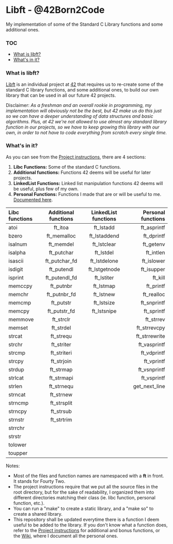 # Libft - @42Born2Code
My implementation of some of the Standard C Library functions and some additional ones.

### TOC
* [What is libft?](#what-is-libft)
* [What's in it?](#whats-in-it)

### What is libft?
[Libft][1] is an individual project at [42][2] that requires us to re-create some of the standard C library functions, and some additional ones, to build our own library that can be used in all our future 42 projects.

Disclaimer: *As a freshman and an overall rookie in programming, my implementation will obviously not be the best, but 42 make us do this just so we can have a deeper understanding of data structures and basic algorithms. Plus, at 42 we're not allowed to use almost any standard library function in our projects, so we have to keep growing this library with our own, in order to not have to code everything from scratch every single time.*

### What's in it?

As you can see from the [Project instructions][1], there are 4 sections:

1.  **Libc Functions:** Some of the standard C functions.
2.  **Additional functions:** Functions 42 deems will be useful for later projects.
3.  **LinkedList Functions:** Linked list manipulation functions 42 deems will be useful, plus few of my own.
4.  **Personal Functions:** Functions I made that are or will be useful to me. [Documented here][3].

Libc functions | Additional functions | LinkedList functions | Personal functions
:----------- | :-----------: | :-----------: | -----------:
atoi		 |	ft_itoa		 |	ft_lstadd	 |	ft_asprintf
bzero		 |	ft_memalloc	 |	ft_lstaddend |	ft_dprintf
isalnum		 |	ft_memdel	 |	ft_lstclear	 |	ft_getenv
isalpha		 |	ft_putchar	 |	ft_lstdel	 |	ft_intlen
isascii		 |	ft_putchar_fd|	ft_lstdelone |	ft_islower
isdigit		 |	ft_putendl	 |	ft_lstgetnode|	ft_isupper
isprint		 |	ft_putendl_fd|	ft_lstiter	 |	ft_kill
memccpy		 |	ft_putnbr	 |	ft_lstmap	 |	ft_printf
memchr		 |	ft_putnbr_fd |	ft_lstnew	 |	ft_realloc
memcmp		 |	ft_putstr	 |	ft_lstsize	 |	ft_snprintf
memcpy		 |	ft_putstr_fd |	ft_lstsnipe	 |	ft_sprintf
memmove		 |	ft_strclr	 |	|	ft_strrev
memset		 |	ft_strdel	 |	|	ft_strrevcpy
strcat		 |	ft_strequ	 |	|	ft_strrewrite
strchr		 |	ft_striter	 |	|	ft_vasprintf
strcmp		 |	ft_striteri	 |	|	ft_vdprintf
strcpy		 |	ft_strjoin	 |	|	ft_vprintf
strdup		 |	ft_strmap	 |	|	ft_vsnprintf
strlcat		 |	ft_strmapi	 |	|	ft_vsprintf
strlen		 |	ft_strnequ	 |	|	get_next_line
strncat		 |	ft_strnew	 |	|
strncmp		 |	ft_strsplit	 |	|
strncpy		 |	ft_strsub	 |	|
strnstr		 |	ft_strtrim	 |	|
strrchr		 |	|	|
strstr		 |	|	|
tolower		 |	|	|
toupper		 |	|	|


Notes:

- Most of the files and function names are namespaced with a **ft** in front. It stands for Fourty Two.
- The project instructions require that we put all the source files in the root directory, but for the sake of readability, I organized them into different directories matching their class (ie. libc function, personal function, etc.).
- You can run a "make" to create a static library, and a "make so" to create a shared library.
- This repository shall be updated everytime there is a function I deem useful to be added to the library. If you don't know what a function does, refer to the [Project instructions][1] for additional and bonus functions, or the [Wiki][3], where I document all the personal ones.

[1]: https://github.com/jon-nimrod/libft/blob/master/projects_instructions/libft.en.pdf "Libft PDF"
[2]: http://42.us.org "42 Silicon Valley"
[3]: https://github.com/jon-nimrod/libft/wiki
